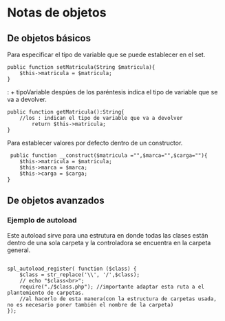 # Notas de objetos

## De objetos básicos
Para especificar el tipo de variable que se puede establecer en el set.
```
public function setMatricula(String $matricula){
    $this->matricula = $matricula;
}
```
: + tipoVariable despúes de los paréntesis indica el tipo de variable que se va a devolver.
```
public function getMatricula():String{ 
    //los : indican el tipo de variable que va a devolver
        return $this->matricula;
}
```
Para establecer valores por defecto dentro de un constructor.
```
 public function __construct($matricula ="",$marca="",$carga=""){
    $this->matricula = $matricula;
    $this->marca = $marca;
    $this->carga = $carga;
}
```

## De objetos avanzados

### Ejemplo de autoload
Este autoload sirve para una estrutura en donde todas las clases están dentro de una sola carpeta y la controladora se encuentra en la carpeta general.
```
    
spl_autoload_register( function ($class) {
    $class = str_replace('\\', '/',$class);
    // echo "$class<br>";
    require("./$class.php"); //importante adaptar esta ruta a el plantemiento de carpetas.
    //al hacerlo de esta manera(con la estructura de carpetas usada, no es necesario poner también el nombre de la carpeta)
});

```



